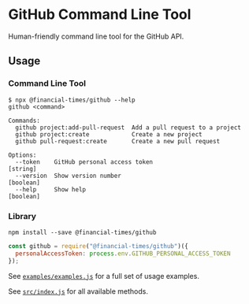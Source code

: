 # GitHub Command Line Tool

Human-friendly command line tool for the GitHub API.

## Usage

### Command Line Tool

```
$ npx @financial-times/github --help
github <command>

Commands:
  github project:add-pull-request  Add a pull request to a project
  github project:create            Create a new project
  github pull-request:create       Create a new pull request

Options:
  --token    GitHub personal access token                              [string]
  --version  Show version number                                       [boolean]
  --help     Show help                                                 [boolean]
```

### Library

```
npm install --save @financial-times/github
```

```javascript
const github = require("@financial-times/github")({
  personalAccessToken: process.env.GITHUB_PERSONAL_ACCESS_TOKEN
});
```

See [`examples/examples.js`](https://github.com/Financial-Times/github/blob/master/examples/examples.js) for a full set of usage examples.

See [`src/index.js`](https://github.com/Financial-Times/github/blob/master/src/index.js) for all available methods.
